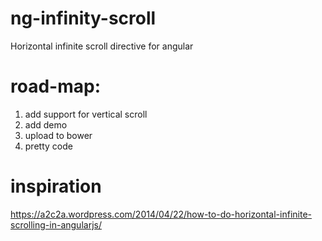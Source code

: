 # ng-infinity-scroll
Horizontal infinite scroll directive for angular

# road-map:
1. add support for vertical scroll
2. add demo
3. upload to bower
4. pretty code

# inspiration
https://a2c2a.wordpress.com/2014/04/22/how-to-do-horizontal-infinite-scrolling-in-angularjs/
